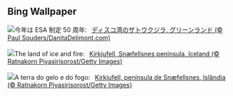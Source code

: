 ## Bing Wallpaper
![](https://www.bing.com/th?id=OHR.GreenlandHumpback_JA-JP1574725222_UHD.jpg&w=1000)今年は ESA 制定 50 周年:&nbsp;&ensp;[ディスコ湾のザトウクジラ, グリーンランド (© Paul Souders/DanitaDelimont.com)](https://www.bing.com/th?id=OHR.GreenlandHumpback_JA-JP1574725222_UHD.jpg)
<br><br/>
![](https://www.bing.com/th?id=OHR.KirkjufellAurora_EN-GB8700754244_UHD.jpg&w=1000)The land of ice and fire:&nbsp;&ensp;[Kirkjufell, Snæfellsnes peninsula, Iceland (© Ratnakorn Piyasirisorost/Getty Images)](https://www.bing.com/th?id=OHR.KirkjufellAurora_EN-GB8700754244_UHD.jpg)
<br><br/>
![](https://www.bing.com/th?id=OHR.KirkjufellAurora_PT-BR0251942070_UHD.jpg&w=1000)A terra do gelo e do fogo:&nbsp;&ensp;[Kirkjufell, península de Snæfellsnes, Islândia (© Ratnakorn Piyasirisorost/Getty Images)](https://www.bing.com/th?id=OHR.KirkjufellAurora_PT-BR0251942070_UHD.jpg)
<br><br/>
